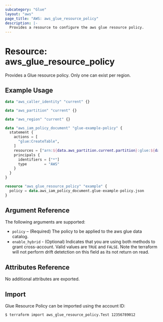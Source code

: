 ```yaml
---
subcategory: "Glue"
layout: "aws"
page_title: "AWS: aws_glue_resource_policy"
description: |-
  Provides a resource to configure the aws glue resource policy.
---
```


# Resource: aws_glue_resource_policy

Provides a Glue resource policy. Only one can exist per region.

## Example Usage

```terraform
data "aws_caller_identity" "current" {}

data "aws_partition" "current" {}

data "aws_region" "current" {}

data "aws_iam_policy_document" "glue-example-policy" {
  statement {
    actions = [
      "glue:CreateTable",
    ]
    resources = ["arn:${data.aws_partition.current.partition}:glue:${data.aws_region.current.name}:${data.aws_caller_identity.current.account_id}:*"]
    principals {
      identifiers = ["*"]
      type        = "AWS"
    }
  }
}

resource "aws_glue_resource_policy" "example" {
  policy = data.aws_iam_policy_document.glue-example-policy.json
}
```

## Argument Reference

The following arguments are supported:

* `policy` – (Required) The policy to be applied to the aws glue data catalog.
* `enable_hybrid` - (Optional) Indicates that you are using both methods to grant cross-account. Valid values are `TRUE` and `FALSE`. Note the terraform will not perform drift detetction on this field as its not return on read.

## Attributes Reference

No additional attributes are exported.

## Import

Glue Resource Policy can be imported using the account ID:

```
$ terraform import aws_glue_resource_policy.Test 12356789012
```
